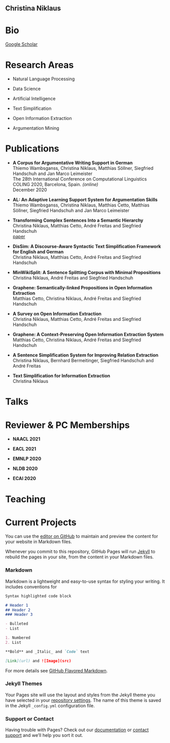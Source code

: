 ## Christina Niklaus

# Bio
[Google Scholar](https://scholar.google.com/citations?user=8uhgB3UAAAAJ&hl=de)

# Research Areas
- Natural Language Processing
- Data Science
- Artificial Intelligence

- Text Simplification
- Open Information Extraction
- Argumentation Mining

# Publications
- **A Corpus for Argumentative Writing Support in German**<br/>
Thiemo Wambsganss, Christina Niklaus, Matthias Söllner, Siegfried Handschuh and Jan Marco Leimeister<br/>
The 28th International Conference on Computational Linguistics<br/>
COLING 2020, Barcelona, Spain. _(online)_<br/>
December 2020

- **AL: An Adaptive Learning Support System for Argumentation Skills**<br/>
Thiemo Wambsganss, Christina Niklaus, Matthias Cetto, Matthias Söllner, Siegfried Handschuh and Jan Marco Leimeister<br/>

- **Transforming Complex Sentences Into a Semantic Hierarchy**<br/>
Christina Niklaus, Matthias Cetto, André Freitas and Siegfried Handschuh<br/>
[paper](https://www.aclweb.org/anthology/P19-1333.pdf)

- **DisSim: A Discourse-Aware Syntactic Text Simplification Framework for English and German**<br/>
Christina Niklaus, Matthias Cetto, André Freitas and Siegfried Handschuh<br/>

- **MinWikiSplit: A Sentence Splitting Corpus with Minimal Propositions**<br/>
Christina Niklaus, André Freitas and Siegfried Handschuh<br/>

- **Graphene: Semantically-linked Propositions in Open Information Extraction**<br/>
Matthias Cetto, Christina Niklaus, André Freitas and Siegfried Handschuh<br/>

- **A Survey on Open Information Extraction**<br/>
Christina Niklaus, Matthias Cetto, André Freitas and Siegfried Handschuh<br/>

- **Graphene: A Context-Preserving Open Information Extraction System**<br/>
Matthias Cetto, Christina Niklaus, André Freitas and Siegfried Handschuh<br/>

- **A Sentence Simplification System for Improving Relation Extraction**<br/>
Christina Niklaus, Bernhard Bermeitinger, Siegfried Handschuh and André Freitas<br/>

- **Text Simplification for Information Extraction**<br/>
Christina Niklaus<br/>


# Talks


# Reviewer & PC Memberships
- **NAACL 2021**

- **EACL 2021**

- **EMNLP 2020**

- **NLDB 2020**

- **ECAI 2020**



# Teaching


# Current Projects

You can use the [editor on GitHub](https://github.com/cniklaus/christina-niklaus/edit/gh-pages/index.md) to maintain and preview the content for your website in Markdown files.

Whenever you commit to this repository, GitHub Pages will run [Jekyll](https://jekyllrb.com/) to rebuild the pages in your site, from the content in your Markdown files.

### Markdown

Markdown is a lightweight and easy-to-use syntax for styling your writing. It includes conventions for

```markdown
Syntax highlighted code block

# Header 1
## Header 2
### Header 3

- Bulleted
- List

1. Numbered
2. List

**Bold** and _Italic_ and `Code` text

[Link](url) and ![Image](src)
```

For more details see [GitHub Flavored Markdown](https://guides.github.com/features/mastering-markdown/).

### Jekyll Themes

Your Pages site will use the layout and styles from the Jekyll theme you have selected in your [repository settings](https://github.com/cniklaus/christina-niklaus/settings). The name of this theme is saved in the Jekyll `_config.yml` configuration file.

### Support or Contact

Having trouble with Pages? Check out our [documentation](https://docs.github.com/categories/github-pages-basics/) or [contact support](https://github.com/contact) and we’ll help you sort it out.

